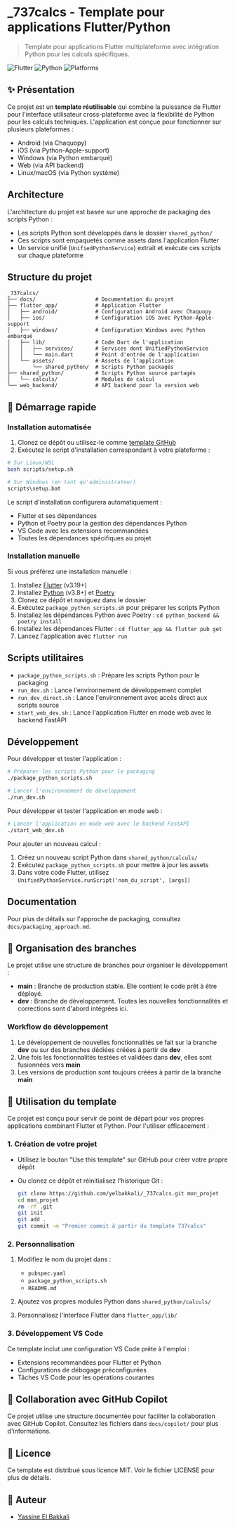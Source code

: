 # _737calcs - Template pour applications Flutter/Python

> Template pour applications Flutter multiplateforme avec intégration Python pour les calculs spécifiques.

![Flutter](https://img.shields.io/badge/Flutter-3.19+-02569B?logo=flutter&logoColor=white)
![Python](https://img.shields.io/badge/Python-3.8+-3776AB?logo=python&logoColor=white)
![Platforms](https://img.shields.io/badge/Platforms-Android%20%7C%20iOS%20%7C%20Web%20%7C%20Windows%20%7C%20Linux-lightgrey)

## ✨ Présentation

Ce projet est un **template réutilisable** qui combine la puissance de Flutter pour l'interface utilisateur cross-plateforme avec la flexibilité de Python pour les calculs techniques. L'application est conçue pour fonctionner sur plusieurs plateformes :

- Android (via Chaquopy)
- iOS (via Python-Apple-support)
- Windows (via Python embarqué)
- Web (via API backend)
- Linux/macOS (via Python système)

## Architecture

L'architecture du projet est basée sur une approche de packaging des scripts Python :

- Les scripts Python sont développés dans le dossier `shared_python/`
- Ces scripts sont empaquetés comme assets dans l'application Flutter
- Un service unifié (`UnifiedPythonService`) extrait et exécute ces scripts sur chaque plateforme

## Structure du projet

```plaintext
_737calcs/
├── docs/                   # Documentation du projet
├── flutter_app/            # Application Flutter
│   ├── android/            # Configuration Android avec Chaquopy
│   ├── ios/                # Configuration iOS avec Python-Apple-support
│   ├── windows/            # Configuration Windows avec Python embarqué
│   ├── lib/                # Code Dart de l'application
│   │   ├── services/       # Services dont UnifiedPythonService
│   │   └── main.dart       # Point d'entrée de l'application
│   └── assets/             # Assets de l'application
│       └── shared_python/  # Scripts Python packagés
├── shared_python/          # Scripts Python source partagés
│   └── calculs/            # Modules de calcul
└── web_backend/            # API backend pour la version web
```

## 🚀 Démarrage rapide

### Installation automatisée

1. Clonez ce dépôt ou utilisez-le comme [template GitHub](https://github.com/yelbakkali/_737calcs/generate)
2. Exécutez le script d'installation correspondant à votre plateforme :

```bash
# Sur Linux/WSL
bash scripts/setup.sh

# Sur Windows (en tant qu'administrateur)
scripts\setup.bat
```

Le script d'installation configurera automatiquement :

- Flutter et ses dépendances
- Python et Poetry pour la gestion des dépendances Python
- VS Code avec les extensions recommandées
- Toutes les dépendances spécifiques au projet

### Installation manuelle

Si vous préférez une installation manuelle :

1. Installez [Flutter](https://docs.flutter.dev/get-started/install) (v3.19+)
2. Installez [Python](https://www.python.org/downloads/) (v3.8+) et [Poetry](https://python-poetry.org/docs/#installation)
3. Clonez ce dépôt et naviguez dans le dossier
4. Exécutez `package_python_scripts.sh` pour préparer les scripts Python
5. Installez les dépendances Python avec Poetry : `cd python_backend && poetry install`
6. Installez les dépendances Flutter : `cd flutter_app && flutter pub get`
7. Lancez l'application avec `flutter run`

## Scripts utilitaires

- `package_python_scripts.sh` : Prépare les scripts Python pour le packaging
- `run_dev.sh` : Lance l'environnement de développement complet
- `run_dev_direct.sh` : Lance l'environnement avec accès direct aux scripts source
- `start_web_dev.sh` : Lance l'application Flutter en mode web avec le backend FastAPI

## Développement

Pour développer et tester l'application :

```bash
# Préparer les scripts Python pour le packaging
./package_python_scripts.sh

# Lancer l'environnement de développement
./run_dev.sh
```

Pour développer et tester l'application en mode web :

```bash
# Lancer l'application en mode web avec le backend FastAPI
./start_web_dev.sh
```

Pour ajouter un nouveau calcul :

1. Créez un nouveau script Python dans `shared_python/calculs/`
2. Exécutez `package_python_scripts.sh` pour mettre à jour les assets
3. Dans votre code Flutter, utilisez `UnifiedPythonService.runScript('nom_du_script', [args])`

## Documentation

Pour plus de détails sur l'approche de packaging, consultez `docs/packaging_approach.md`.

## 🌿 Organisation des branches

Le projet utilise une structure de branches pour organiser le développement :

- **main** : Branche de production stable. Elle contient le code prêt à être déployé.
- **dev** : Branche de développement. Toutes les nouvelles fonctionnalités et corrections sont d'abord intégrées ici.

### Workflow de développement

1. Le développement de nouvelles fonctionnalités se fait sur la branche **dev** ou sur des branches dédiées créées à partir de **dev**
2. Une fois les fonctionnalités testées et validées dans **dev**, elles sont fusionnées vers **main**
3. Les versions de production sont toujours créées à partir de la branche **main**

## 🔧 Utilisation du template

Ce projet est conçu pour servir de point de départ pour vos propres applications combinant Flutter et Python. Pour l'utiliser efficacement :

### 1. Création de votre projet

- Utilisez le bouton "Use this template" sur GitHub pour créer votre propre dépôt
- Ou clonez ce dépôt et réinitialisez l'historique Git :

  ```bash
  git clone https://github.com/yelbakkali/_737calcs.git mon_projet
  cd mon_projet
  rm -rf .git
  git init
  git add .
  git commit -m "Premier commit à partir du template 737calcs"
  ```

### 2. Personnalisation

1. Modifiez le nom du projet dans :
   - `pubspec.yaml`
   - `package_python_scripts.sh`
   - `README.md`
   
2. Ajoutez vos propres modules Python dans `shared_python/calculs/`

3. Personnalisez l'interface Flutter dans `flutter_app/lib/`

### 3. Développement VS Code

Ce template inclut une configuration VS Code prête à l'emploi :

- Extensions recommandées pour Flutter et Python
- Configurations de débogage préconfigurées
- Tâches VS Code pour les opérations courantes

## 🤖 Collaboration avec GitHub Copilot

Ce projet utilise une structure documentée pour faciliter la collaboration avec GitHub Copilot. Consultez les fichiers dans `docs/copilot/` pour plus d'informations.

## 📄 Licence

Ce template est distribué sous licence MIT. Voir le fichier LICENSE pour plus de détails.

## 👤 Auteur

- [Yassine El Bakkali](https://github.com/yelbakkali)
